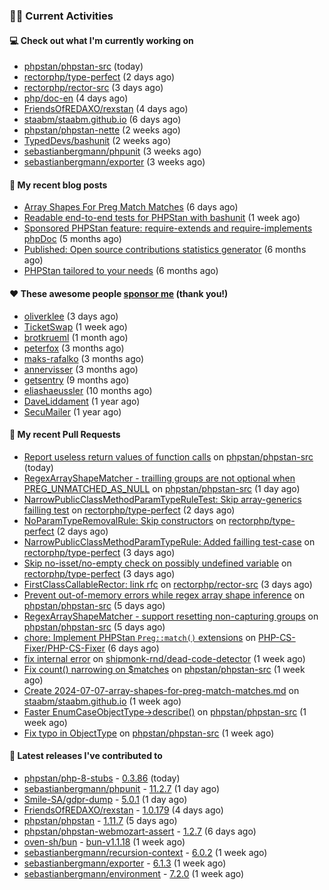### 👨‍💻 Current Activities


#### 💻 Check out what I'm currently working on

- [phpstan/phpstan-src](https://github.com/phpstan/phpstan-src) (today)
- [rectorphp/type-perfect](https://github.com/rectorphp/type-perfect) (2 days ago)
- [rectorphp/rector-src](https://github.com/rectorphp/rector-src) (3 days ago)
- [php/doc-en](https://github.com/php/doc-en) (4 days ago)
- [FriendsOfREDAXO/rexstan](https://github.com/FriendsOfREDAXO/rexstan) (4 days ago)
- [staabm/staabm.github.io](https://github.com/staabm/staabm.github.io) (6 days ago)
- [phpstan/phpstan-nette](https://github.com/phpstan/phpstan-nette) (2 weeks ago)
- [TypedDevs/bashunit](https://github.com/TypedDevs/bashunit) (2 weeks ago)
- [sebastianbergmann/phpunit](https://github.com/sebastianbergmann/phpunit) (3 weeks ago)
- [sebastianbergmann/exporter](https://github.com/sebastianbergmann/exporter) (3 weeks ago)


#### 📜 My recent blog posts

- [Array Shapes For Preg Match Matches](https://staabm.github.io/2024/07/05/array-shapes-for-preg-match-matches.html) (6 days ago)
- [Readable end-to-end tests for PHPStan with bashunit](https://staabm.github.io/2024/06/28/readable-phpstan-end-to-end-tests-with-bashunit.html) (1 week ago)
- [Sponsored PHPStan feature: require-extends and require-implements phpDoc](https://staabm.github.io/2024/01/15/phpstan-require-extends-implements.html) (5 months ago)
- [Published: Open source contributions statistics generator](https://staabm.github.io/2024/01/10/oss-contribs-published.html) (6 months ago)
- [PHPStan tailored to your needs](https://staabm.github.io/2024/01/01/phpstan-customizing.html) (6 months ago)


#### ❤️ These awesome people [sponsor me](https://github.com/sponsors/staabm) (thank you!)

- [oliverklee](https://github.com/oliverklee) (3 days ago)
- [TicketSwap](https://github.com/TicketSwap) (1 week ago)
- [brotkrueml](https://github.com/brotkrueml) (1 month ago)
- [peterfox](https://github.com/peterfox) (3 months ago)
- [maks-rafalko](https://github.com/maks-rafalko) (3 months ago)
- [annervisser](https://github.com/annervisser) (3 months ago)
- [getsentry](https://github.com/getsentry) (9 months ago)
- [eliashaeussler](https://github.com/eliashaeussler) (10 months ago)
- [DaveLiddament](https://github.com/DaveLiddament) (1 year ago)
- [SecuMailer](https://github.com/SecuMailer) (1 year ago)


#### 🔨 My recent Pull Requests

- [Report useless return values of function calls](https://github.com/phpstan/phpstan-src/pull/3225) on [phpstan/phpstan-src](https://github.com/phpstan/phpstan-src) (today)
- [RegexArrayShapeMatcher - trailling groups are not optional when PREG_UNMATCHED_AS_NULL](https://github.com/phpstan/phpstan-src/pull/3219) on [phpstan/phpstan-src](https://github.com/phpstan/phpstan-src) (1 day ago)
- [NarrowPublicClassMethodParamTypeRuleTest: Skip array-generics failling test](https://github.com/rectorphp/type-perfect/pull/38) on [rectorphp/type-perfect](https://github.com/rectorphp/type-perfect) (2 days ago)
- [NoParamTypeRemovalRule: Skip constructors](https://github.com/rectorphp/type-perfect/pull/37) on [rectorphp/type-perfect](https://github.com/rectorphp/type-perfect) (2 days ago)
- [NarrowPublicClassMethodParamTypeRule: Added failling test-case](https://github.com/rectorphp/type-perfect/pull/33) on [rectorphp/type-perfect](https://github.com/rectorphp/type-perfect) (3 days ago)
- [Skip no-isset/no-empty check on possibly undefined variable](https://github.com/rectorphp/type-perfect/pull/32) on [rectorphp/type-perfect](https://github.com/rectorphp/type-perfect) (3 days ago)
- [FirstClassCallableRector: link rfc](https://github.com/rectorphp/rector-src/pull/6130) on [rectorphp/rector-src](https://github.com/rectorphp/rector-src) (3 days ago)
- [Prevent out-of-memory errors while regex array shape inference](https://github.com/phpstan/phpstan-src/pull/3213) on [phpstan/phpstan-src](https://github.com/phpstan/phpstan-src) (5 days ago)
- [RegexArrayShapeMatcher - support resetting non-capturing groups](https://github.com/phpstan/phpstan-src/pull/3212) on [phpstan/phpstan-src](https://github.com/phpstan/phpstan-src) (5 days ago)
- [chore: Implement PHPStan `Preg::match()` extensions](https://github.com/PHP-CS-Fixer/PHP-CS-Fixer/pull/8103) on [PHP-CS-Fixer/PHP-CS-Fixer](https://github.com/PHP-CS-Fixer/PHP-CS-Fixer) (6 days ago)
- [fix internal error](https://github.com/shipmonk-rnd/dead-code-detector/pull/29) on [shipmonk-rnd/dead-code-detector](https://github.com/shipmonk-rnd/dead-code-detector) (1 week ago)
- [Fix count() narrowing on $matches](https://github.com/phpstan/phpstan-src/pull/3210) on [phpstan/phpstan-src](https://github.com/phpstan/phpstan-src) (1 week ago)
- [Create 2024-07-07-array-shapes-for-preg-match-matches.md](https://github.com/staabm/staabm.github.io/pull/113) on [staabm/staabm.github.io](https://github.com/staabm/staabm.github.io) (1 week ago)
- [Faster EnumCaseObjectType-&gt;describe()](https://github.com/phpstan/phpstan-src/pull/3208) on [phpstan/phpstan-src](https://github.com/phpstan/phpstan-src) (1 week ago)
- [Fix typo in ObjectType](https://github.com/phpstan/phpstan-src/pull/3206) on [phpstan/phpstan-src](https://github.com/phpstan/phpstan-src) (1 week ago)


#### 🔭 Latest releases I've contributed to

- [phpstan/php-8-stubs](https://github.com/phpstan/php-8-stubs) - [0.3.86](https://github.com/phpstan/php-8-stubs/releases/tag/0.3.86) (today)
- [sebastianbergmann/phpunit](https://github.com/sebastianbergmann/phpunit) - [11.2.7](https://github.com/sebastianbergmann/phpunit/releases/tag/11.2.7) (1 day ago)
- [Smile-SA/gdpr-dump](https://github.com/Smile-SA/gdpr-dump) - [5.0.1](https://github.com/Smile-SA/gdpr-dump/releases/tag/5.0.1) (1 day ago)
- [FriendsOfREDAXO/rexstan](https://github.com/FriendsOfREDAXO/rexstan) - [1.0.179](https://github.com/FriendsOfREDAXO/rexstan/releases/tag/1.0.179) (4 days ago)
- [phpstan/phpstan](https://github.com/phpstan/phpstan) - [1.11.7](https://github.com/phpstan/phpstan/releases/tag/1.11.7) (5 days ago)
- [phpstan/phpstan-webmozart-assert](https://github.com/phpstan/phpstan-webmozart-assert) - [1.2.7](https://github.com/phpstan/phpstan-webmozart-assert/releases/tag/1.2.7) (6 days ago)
- [oven-sh/bun](https://github.com/oven-sh/bun) - [bun-v1.1.18](https://github.com/oven-sh/bun/releases/tag/bun-v1.1.18) (1 week ago)
- [sebastianbergmann/recursion-context](https://github.com/sebastianbergmann/recursion-context) - [6.0.2](https://github.com/sebastianbergmann/recursion-context/releases/tag/6.0.2) (1 week ago)
- [sebastianbergmann/exporter](https://github.com/sebastianbergmann/exporter) - [6.1.3](https://github.com/sebastianbergmann/exporter/releases/tag/6.1.3) (1 week ago)
- [sebastianbergmann/environment](https://github.com/sebastianbergmann/environment) - [7.2.0](https://github.com/sebastianbergmann/environment/releases/tag/7.2.0) (1 week ago)

